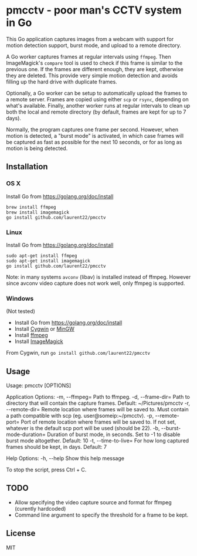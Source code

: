 # pmcctv - poor man's CCTV system in Go

This Go application captures images from a webcam with support for motion detection support, burst mode, and upload to a remote directory.

A Go worker captures frames at regular intervals using `ffmpeg`. Then ImageMagick's `compare` tool is used to check if this frame is similar to the previous one. If the frames are different enough, they are kept, otherwise they are deleted. This provide very simple motion detection and avoids filling up the hard drive with duplicate frames.

Optionally, a Go worker can be setup to automatically upload the frames to a remote server. Frames are copied using either `scp` or `rsync`, depending on what's available. Finally, another worker runs at regular intervals to clean up both the local and remote directory (by default, frames are kept for up to 7 days).

Normally, the program captures one frame per second. However, when motion is detected, a "burst mode" is activated, in which case frames will be captured as fast as possible for the next 10 seconds, or for as long as motion is being detected.

## Installation

### OS X

Install Go from https://golang.org/doc/install

    brew install ffmpeg
    brew install imagemagick
    go install github.com/laurent22/pmcctv

### Linux

Install Go from https://golang.org/doc/install

    sudo apt-get install ffmpeg
    sudo apt-get install imagemagick
    go install github.com/laurent22/pmcctv

Note: in many systems `avconv` (libav) is installed instead of ffmpeg. However since avconv video capture does not work well, only ffmpeg is supported.
 
### Windows

(Not tested)

* Install Go from https://golang.org/doc/install
* Install [Cygwin](https://www.cygwin.com/) or [MinGW](http://www.mingw.org/)
* Install [ffmpeg](http://ffmpeg.zeranoe.com/builds/)
* Install [ImageMagick](http://www.imagemagick.org/script/binary-releases.php)

From Cygwin, run `go install github.com/laurent22/pmcctv`

## Usage

  Usage:
    pmcctv [OPTIONS]

  Application Options:
    -m, --ffmpeg=              Path to ffmpeg.
    -d, --frame-dir=           Path to directory that will contain the capture frames. Default: ~/Pictures/pmcctv
    -r, --remote-dir=          Remote location where frames will be saved to. Must contain a path compatible with scp (eg. user@someip:~/pmcctv).
    -p, --remote-port=         Port of remote location where frames will be saved to. If not set, whatever is the default scp port will be used (should be 22).
    -b, --burst-mode-duration= Duration of burst mode, in seconds. Set to -1 to disable burst mode altogether. Default: 10
    -t, --time-to-live=        For how long captured frames should be kept, in days. Default: 7

  Help Options:
    -h, --help                 Show this help message

To stop the script, press Ctrl + C.

## TODO

* Allow specifying the video capture source and format for ffmpeg (curently hardcoded)
* Command line argument to specify the threshold for a frame to be kept.

## License

MIT
